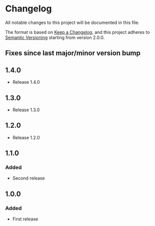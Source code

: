 # Changelog

All notable changes to this project will be documented in this file.

The format is based on [Keep a Changelog](https://keepachangelog.com/en/1.0.0/),
and this project adheres to [Semantic Versioning](https://semver.org/spec/v2.0.0.html) starting from version 2.0.0.

## Fixes since last major/minor version bump

## 1.4.0

- Release 1.4.0

## 1.3.0

- Release 1.3.0

## 1.2.0

- Release 1.2.0

## 1.1.0

### Added

- Second release

## 1.0.0

### Added

- First release
